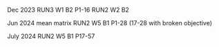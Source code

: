 Dec 2023
RUN3 W1 B2 P1-16
RUN2 W2 B2

Jun 2024 mean matrix
RUN2 W5 B1 P1-28 (17-28 with broken objective)

July 2024 
RUN2 W5 B1 P17-57


